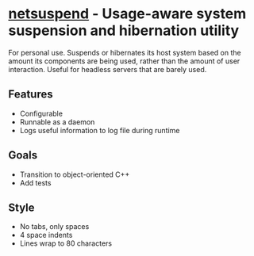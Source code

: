 **[netsuspend](https://github.com/leighgarbs/netsuspend.git)** -
  Usage-aware system suspension and hibernation utility
==========================================================

For personal use.  Suspends or hibernates its host system based on the amount its components are being used, rather than the amount of user interaction.  Useful for headless servers that are barely used.

## Features ##
* Configurable
* Runnable as a daemon
* Logs useful information to log file during runtime

## Goals ##
* Transition to object-oriented C++
* Add tests

## Style ##
* No tabs, only spaces
* 4 space indents
* Lines wrap to 80 characters
